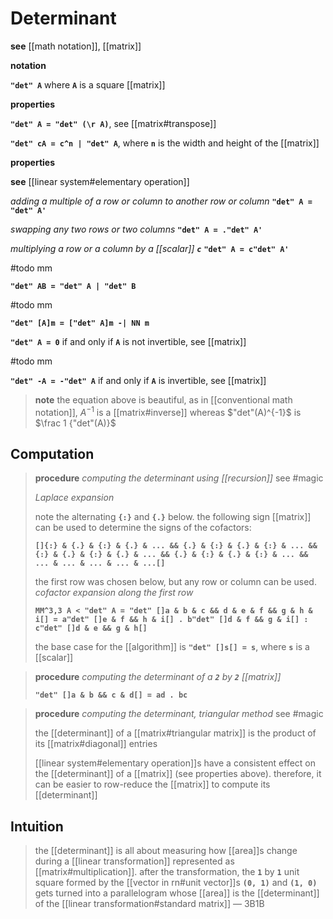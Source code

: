# Determinant

**see** [[math notation]], [[matrix]]

**notation**

**`"det" A`** where **`A`** is a square [[matrix]]

**properties**

**`"det" A = "det" (\r A)`**, see [[matrix#transpose]]

**`"det" cA = c^n | "det" A`**, where **`n`** is the width and height of the [[matrix]]

**properties**

**see** [[linear system#elementary operation]]

_adding a multiple of a row or column to another row or column_ **`"det" A = "det" A'`**

_swapping any two rows or two columns_ **`"det" A = ."det" A'`**

_multiplying a row or a column by a [[scalar]] **`c`**_ **`"det" A = c"det" A'`**

#todo mm

**`"det" AB = "det" A | "det" B`**

#todo mm

**`"det" [A]m = ["det" A]m -| NN m`**

**`"det" A = 0`** if and only if **`A`** is not invertible, see [[matrix]]

#todo mm

**`"det" -A = -"det" A`** if and only if **`A`** is invertible, see [[matrix]]

> **note** the equation above is beautiful, as in [[conventional math notation]], $A^{-1}$ is a [[matrix#inverse]] whereas $"det"(A)^{-1}$ is $\frac 1 {"det"(A)}$

## Computation

> **procedure** _computing the determinant using [[recursion]]_ see #magic
>
> _Laplace expansion_
>
> note the alternating **`{:}`** and **`{.}`** below. the following sign [[matrix]] can be used to determine the signs of the cofactors:
>
> **`[]{:} & {.} & {:} & {.} & ... && {.} & {:} & {.} & {:} & ... && {:} & {.} & {:} & {.} & ... && {.} & {:} & {.} & {:} & ... && ... & ... & ... & ... & ...[]`**
>
> the first row was chosen below, but any row or column can be used. _cofactor expansion along the first row_
>
> **`MM^3,3 A < "det" A = "det" []a & b & c && d & e & f && g & h & i[] = a"det" []e & f && h & i[] . b"det" []d & f && g & i[] : c"det" []d & e && g & h[]`**
>
> the base case for the [[algorithm]] is **`"det" []s[] = s`**, where **`s`** is a [[scalar]]

> **procedure** _computing the determinant of a **`2`** by **`2`** [[matrix]]_
>
> **`"det" []a & b && c & d[] = ad . bc`**

> **procedure** _computing the determinant, triangular method_ see #magic
>
> the [[determinant]] of a [[matrix#triangular matrix]] is the product of its [[matrix#diagonal]] entries
>
> [[linear system#elementary operation]]s have a consistent effect on the [[determinant]] of a [[matrix]] (see properties above). therefore, it can be easier to row-reduce the [[matrix]] to compute its [[determinant]]

## Intuition

> the [[determinant]] is all about measuring how [[area]]s change during a [[linear transformation]] represented as [[matrix#multiplication]]. after the transformation, the **`1`** by **`1`** unit square formed by the [[vector in rn#unit vector]]s **`(0, 1)`** and **`(1, 0)`** gets turned into a parallelogram whose [[area]] is the [[determinant]] of the [[linear transformation#standard matrix]] &mdash; 3B1B
